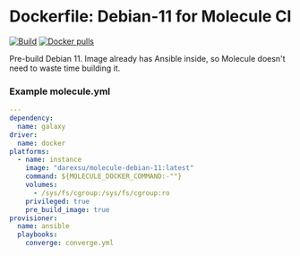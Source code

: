 # Doсkerfile: Debian-11 for Molecule CI 

[![Build](https://github.com/darexsu/docker-debian-11/actions/workflows/build.yml/badge.svg)](https://github.com/darexsu/docker-debian-11/actions/workflows/build.yml)
[![Docker pulls](https://img.shields.io/docker/pulls/darexsu/molecule-debian-11.svg?maxAge=2592000)](https://hub.docker.com/r/darexsu/molecule-debian-11/)

Pre-build Debian 11. Image already has Ansible inside, so Molecule doesn't need to waste time building it.

### Example molecule.yml
```yaml
---
dependency:
  name: galaxy
driver:
  name: docker
platforms:
  - name: instance
    image: "darexsu/molecule-debian-11:latest"
    command: ${MOLECULE_DOCKER_COMMAND:-""}
    volumes:
      - /sys/fs/cgroup:/sys/fs/cgroup:ro
    privileged: true
    pre_build_image: true
provisioner:
  name: ansible
  playbooks:
    converge: converge.yml
```
